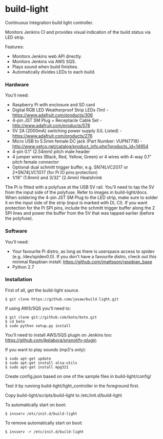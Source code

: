 build-light
===========

Continuous Integration build light controller.

Monitors Jenkins CI and provides visual indication of the build status via LED strip.

Features:
* Monitors Jenkins web API directly.
* Monitors Jenkins via AWS SQS.
* Plays sound when build finishes.
* Automatically divides LEDs to each build.



### Hardware

You'll need:
* Raspberry Pi with enclosure and SD card
* Digital RGB LED Weatherproof Strip LEDs (1m) - https://www.adafruit.com/products/306
* 4-pin JST SM Plug + Receptacle Cable Set - http://www.adafruit.com/products/578
* 5V 2A (2000mA) switching power supply (UL Listed) - https://www.adafruit.com/products/276
* Micro USB to 5.5mm female DC jack (Part Number: VUPN7718) - http://www.vetco.net/catalog/product_info.php?products_id=14954
* 4-pin 0.1" (2.54mm) pitch male header
* 4 jumper wires (Black, Red, Yellow, Green) or 4 wires with 4-way 0.1" pitch female connector
* Optional dual schmitt trigger buffer, e.g. SN74LVC2G17 or 2*SN74LVC1G17 (for Pi IO pins protection)
* 1/16" (1.6mm) and 3/32" (2.4mm) Heatshrink

The Pi is fitted with a polyfuse at the USB 5V rail.
You'll need to tap the 5V from the input side of the polyfuse.
Refer to images in build-light/docs.
When soldering the 4-pin JST SM Plug to the LED strip, make sure to solder it on the input side of the strip (input is marked with DI, CI).
If you want protection for the Pi SPI pins, include the schmitt trigger buffer along the 2 SPI lines and power the buffer from the 5V that was tapped earlier (before the polyfuse).



### Software

You'll need:
* Your favourite Pi distro, as long as there is userspace access to spidev (e.g. /dev/spidev0.0). If you don't have a favourite distro, check out this minimal Raspbian install: https://github.com/jmattsson/raspbian_base
* Python 2.7



### Installation

First of all, get the build-light source.
```
$ git clone https://github.com/jasaw/build-light.git
```

If using AWS/SQS you'll need to:
```
$ git clone git://github.com/boto/boto.git
$ cd boto
$ sudo python setup.py install
```
You'll need to install AWS/SQS plugin on Jenkins too:
https://github.com/jkelabora/snsnotify-plugin

If you want to play sounds (mp3's only):
```
$ sudo apt-get update
$ sudo apt-get install alsa-utils
$ sudo apt-get install mpg321
```

Create config.json based on one of the sample files in build-light/config/

Test it by running build-light/light_controller in the foreground first.

Copy build-light/scripts/build-light to /etc/init.d/build-light

To automatically start on boot:
```
$ insserv /etc/init.d/build-light
```

To remove automatically start on boot:
```
$ insserv -r /etc/init.d/build-light
```
